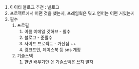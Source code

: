 1. 아이티 블로그 추천 : 벨로그
2. 프로젝트에서 어떤 것을 했는지, 프레임웍은 뭐고 언어는 어떤 거였는지
3. 필수
   1. 프로필
      1. 이름 이메일 깃허브 - 필수
      2. 블로그 - 준필수
      3. 사이드 프로젝트 - 가산점 ++
      4. 링크드인, 페이스북 등 sns 계정
   2. 기술스택
      1. 한번 배우기만 쓴 기술스택은 쓰지 말자